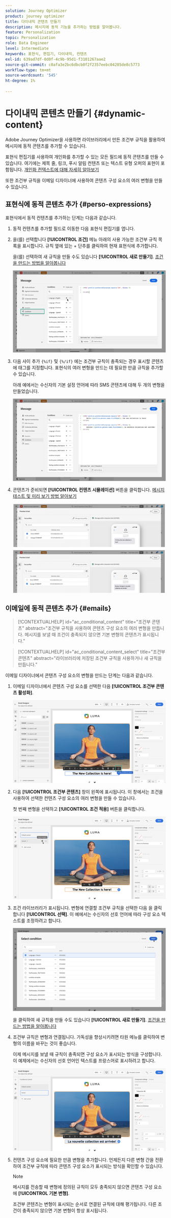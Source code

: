 ```yaml
---
solution: Journey Optimizer
product: journey optimizer
title: 다이내믹 콘텐츠 만들기
description: 메시지에 동적 기능을 추가하는 방법을 알아봅니다.
feature: Personalization
topic: Personalization
role: Data Engineer
level: Intermediate
keywords: 표현식, 편집기, 다이내믹, 컨텐츠
exl-id: 639ad7df-0d0f-4c9b-95d1-f3101267aae2
source-git-commit: c0afa3e2bc6dbcb0f2f2357eebc04285de8c5773
workflow-type: tm+mt
source-wordcount: '545'
ht-degree: 1%

---
```


# 다이내믹 콘텐츠 만들기 {#dynamic-content}

Adobe Journey Optimizer을 사용하면 라이브러리에서 만든 조건부 규칙을 활용하여 메시지에 동적 콘텐츠를 추가할 수 있습니다.

표현식 편집기를 사용하여 개인화를 추가할 수 있는 모든 필드에 동적 콘텐츠를 만들 수 있습니다. 여기에는 제목 줄, 링크, 푸시 알림 컨텐츠 또는 텍스트 유형 오퍼의 표현이 포함됩니다. [개인화 컨텍스트에 대해 자세히 알아보기](personalization-contexts.md)

또한 조건부 규칙을 이메일 디자이너에 사용하여 콘텐츠 구성 요소의 여러 변형을 만들 수 있습니다.

## 표현식에 동적 콘텐츠 추가 {#perso-expressions}

표현식에서 동적 컨텐츠를 추가하는 단계는 다음과 같습니다.

1. 동적 컨텐츠를 추가할 필드로 이동한 다음 표현식 편집기를 엽니다.

1. 을(를) 선택합니다 **[!UICONTROL 조건]** 메뉴 아래의 사용 가능한 조건부 규칙 목록을 표시합니다. 규칙 옆에 있는 + 단추를 클릭하여 현재 표현식에 추가합니다.

   을(를) 선택하여 새 규칙을 만들 수도 있습니다 **[!UICONTROL 새로 만들기]**. [조건을 만드는 방법을 알아봅니다](create-conditions.md)

   ![](assets/conditions-expression.png)

1. 다음 사이 추가 `{%if}` 및 `{%/if}` 에는 조건부 규칙이 충족되는 경우 표시할 콘텐츠에 태그를 지정합니다. 표현식의 여러 변형을 만드는 데 필요한 만큼 규칙을 추가할 수 있습니다.

   아래 예에서는 수신자의 기본 설정 언어에 따라 SMS 콘텐츠에 대해 두 개의 변형을 만들었습니다.

   ![](assets/conditions-language-sample.png)

1. 콘텐츠가 준비되면 **[!UICONTROL 컨텐츠 시뮬레이션]** 버튼을 클릭합니다. [메시지 테스트 및 미리 보기 방법 알아보기](../email/preview.md)

   ![](assets/conditions-preview.png)

## 이메일에 동적 콘텐츠 추가 {#emails}

>[!CONTEXTUALHELP]
>id="ac_conditional_content"
>title="조건부 콘텐츠"
>abstract="조건부 규칙을 사용하여 콘텐츠 구성 요소의 여러 변형을 만듭니다. 메시지를 보낼 때 조건이 충족되지 않으면 기본 변형의 콘텐츠가 표시됩니다."

>[!CONTEXTUALHELP]
>id="ac_conditional_content_select"
>title="조건부 콘텐츠"
>abstract="라이브러리에 저장된 조건부 규칙을 사용하거나 새 규칙을 만듭니다."

이메일 디자이너에서 콘텐츠 구성 요소의 변형을 만드는 단계는 다음과 같습니다.

1. 이메일 디자이너에서 콘텐츠 구성 요소를 선택한 다음 **[!UICONTROL 조건부 콘텐츠 활성화]**.

   ![](assets/conditions-enable-conditional.png)

1. 다음 **[!UICONTROL 조건부 콘텐츠]** 창이 왼쪽에 표시됩니다. 이 창에서는 조건을 사용하여 선택한 컨텐츠 구성 요소의 여러 변형을 만들 수 있습니다.

   첫 번째 변형을 선택하고 **[!UICONTROL 조건 적용]** 버튼을 클릭합니다.

   ![](assets/conditions-apply.png)

1. 조건 라이브러리가 표시됩니다. 변형에 연결할 조건부 규칙을 선택한 다음 을 클릭합니다 **[!UICONTROL 선택]**. 이 예에서는 수신자의 선호 언어에 따라 구성 요소 텍스트를 조정하려고 합니다.

   ![](assets/conditions-select.png)

   을 클릭하여 새 규칙을 만들 수도 있습니다 **[!UICONTROL 새로 만들기]**. [조건을 만드는 방법을 알아봅니다](create-conditions.md)

1. 조건부 규칙은 변형과 연결됩니다. 가독성을 향상시키려면 타원 메뉴를 클릭하여 변형의 이름을 바꾸는 것이 좋습니다.

   이제 메시지를 보낼 때 규칙이 충족되면 구성 요소가 표시되는 방식을 구성합니다. 이 예제에서는 수신자의 선호 언어인 텍스트를 프랑스어로 표시하려고 합니다.

   ![](assets/conditions-design.png)

1. 컨텐츠 구성 요소에 필요한 만큼 변형을 추가합니다. 언제든지 다른 변형 간을 전환하여 조건부 규칙에 따라 콘텐츠 구성 요소가 표시되는 방식을 확인할 수 있습니다.

   >[!NOTE]
   >메시지를 전송할 때 변형에 정의된 규칙이 모두 충족되지 않으면 콘텐츠 구성 요소에 **[!UICONTROL 기본 변형]**.
   >
   >조건부 콘텐츠는 변형이 표시되는 순서로 연결된 규칙에 대해 평가됩니다. 다른 조건이 충족되지 않으면 기본 변형이 항상 표시됩니다.
